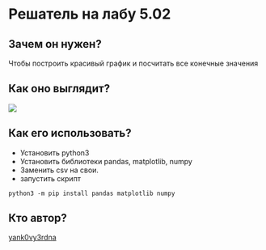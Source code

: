 
# Решатель на лабу 5.02

## Зачем он нужен?

Чтобы построить красивый график и посчитать все конечные значения

## Как оно выглядит?

![](https://i.imgur.com/mvuGANl.png)

## Как его использовать?

- Установить python3
- Установить библиотеки pandas, matplotlib, numpy
- Заменить csv на свои.
- запустить скрипт

```python3 -m pip install pandas matplotlib numpy```

## Кто автор?

[yank0vy3rdna](http://yank0vy3rdna.ru/)
